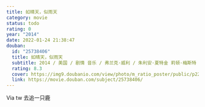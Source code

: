 ```yaml
---
title: 如晴天，似雨天
category: movie
status: todo
rating: 0
year: "2014"
date: 2022-01-24 21:38:47
douban:
  id: "25738406"
  title: 如晴天，似雨天
  subtitle: 2014 / 美国 / 剧情 音乐 / 弗兰克·威利 / 朱利安·夏特金 莉顿·梅斯特
  rating: 8.3
  cover: https://img9.doubanio.com/view/photo/m_ratio_poster/public/p2261938616.jpg
  link: https://movie.douban.com/subject/25738406/
---
```


Via tw 去追一只鹿
